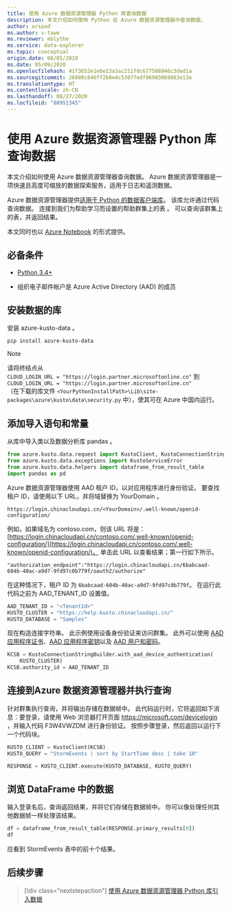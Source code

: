 ```yaml
---
title: 使用 Azure 数据资源管理器 Python 库查询数据
description: 本文介绍如何使用 Python 在 Azure 数据资源管理器中查询数据。
author: orspod
ms.author: v-tawe
ms.reviewer: mblythe
ms.service: data-explorer
ms.topic: conceptual
origin.date: 08/05/2019
ms.date: 05/09/2020
ms.openlocfilehash: 41f3652e1e0e13a3ac211fdc677588946c3ded1a
ms.sourcegitcommit: 26080c846ff2b8e4c53077edf06903069883e13e
ms.translationtype: HT
ms.contentlocale: zh-CN
ms.lasthandoff: 08/27/2020
ms.locfileid: "88951345"
---
```

# <a name="query-data-using-the-azure-data-explorer-python-library"></a>使用 Azure 数据资源管理器 Python 库查询数据

本文介绍如何使用 Azure 数据资源管理器查询数据。 Azure 数据资源管理器是一项快速且高度可缩放的数据探索服务，适用于日志和遥测数据。

Azure 数据资源管理器提供[适用于 Python 的数据客户端库](https://github.com/Azure/azure-kusto-python/tree/master/azure-kusto-data)。 该库允许通过代码查询数据。 连接到我们为帮助学习而设置的帮助群集上的表  。 可以查询该群集上的表，并返回结果。

本文同时也以 [Azure Notebook](https://notebooks.azure.com/ManojRaheja/libraries/KustoPythonSamples/html/QueryKusto.ipynb) 的形式提供。

## <a name="prerequisites"></a>必备条件

* [Python 3.4+](https://www.python.org/downloads/)

* 组织电子邮件帐户是 Azure Active Directory (AAD) 的成员

## <a name="install-the-data-library"></a>安装数据的库

安装 azure-kusto-data  。

```
pip install azure-kusto-data
```

> [!NOTE]
> 请将终结点从  
> `CLOUD_LOGIN_URL = "https://login.partner.microsoftonline.cn"` 到 `CLOUD_LOGIN_URL = "https://login.partner.microsoftonline.cn"`  
> （在下载的库文件 `<YourPythonInstallPath>\Lib\site-packages\azure\kusto\data\security.py` 中），使其可在 Azure 中国内运行。

## <a name="add-import-statements-and-constants"></a>添加导入语句和常量

从库中导入类以及数据分析库 pandas  。

```python
from azure.kusto.data.request import KustoClient, KustoConnectionStringBuilder
from azure.kusto.data.exceptions import KustoServiceError
from azure.kusto.data.helpers import dataframe_from_result_table
import pandas as pd
```

Azure 数据资源管理器使用 AAD 租户 ID，以对应用程序进行身份验证。 要查找租户 ID，请使用以下 URL，并将域替换为 YourDomain  。

```
https://login.chinacloudapi.cn/<YourDomain>/.well-known/openid-configuration/
```

例如，如果域名为 contoso.com，则该 URL 将是：[https://login.chinacloudapi.cn/contoso.com/.well-known/openid-configuration/](https://login.chinacloudapi.cn/contoso.com/.well-known/openid-configuration/)。 单击此 URL 以查看结果；第一行如下所示。

```
"authorization_endpoint":"https://login.chinacloudapi.cn/6babcaad-604b-40ac-a9d7-9fd97c0b779f/oauth2/authorize"
```

在这种情况下，租户 ID 为 `6babcaad-604b-40ac-a9d7-9fd97c0b779f`。 在运行此代码之前为 AAD_TENANT_ID 设置值。

```python
AAD_TENANT_ID = "<TenantId>"
KUSTO_CLUSTER = "https://help.kusto.chinacloudapi.cn/"
KUSTO_DATABASE = "Samples"
```

现在构造连接字符串。 此示例使用设备身份验证来访问群集。 此外可以使用 [AAD 应用程序证书](https://github.com/Azure/azure-kusto-python/blob/master/azure-kusto-data/tests/sample.py#L24)、[AAD 应用程序密钥](https://github.com/Azure/azure-kusto-python/blob/master/azure-kusto-data/tests/sample.py#L20)以及 [AAD 用户和密码](https://github.com/Azure/azure-kusto-python/blob/master/azure-kusto-data/tests/sample.py#L34)。

```python
KCSB = KustoConnectionStringBuilder.with_aad_device_authentication(
    KUSTO_CLUSTER)
KCSB.authority_id = AAD_TENANT_ID
```

## <a name="connect-to-azure-data-explorer-and-execute-a-query"></a>连接到Azure 数据资源管理器并执行查询

针对群集执行查询，并将输出存储在数据帧中。 此代码运行时，它将返回如下消息：要登录，请使用 Web 浏览器打开页面 https://microsoft.com/devicelogin ，并输入代码 F3W4VWZDM 进行身份验证。 按照步骤登录，然后返回以运行下一个代码块。

```python
KUSTO_CLIENT = KustoClient(KCSB)
KUSTO_QUERY = "StormEvents | sort by StartTime desc | take 10"

RESPONSE = KUSTO_CLIENT.execute(KUSTO_DATABASE, KUSTO_QUERY)
```

## <a name="explore-data-in-dataframe"></a>浏览 DataFrame 中的数据

输入登录名后，查询返回结果，并将它们存储在数据帧中。 你可以像处理任何其他数据帧一样处理该结果。

```python
df = dataframe_from_result_table(RESPONSE.primary_results[0])
df
```

应看到 StormEvents 表中的前十个结果。

## <a name="next-steps"></a>后续步骤

> [!div class="nextstepaction"]
> [使用 Azure 数据资源管理器 Python 库引入数据](python-ingest-data.md)
